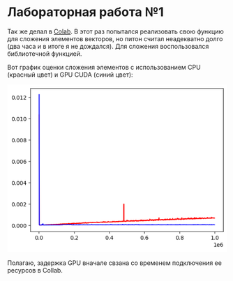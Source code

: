 # Лабораторная работа №1
Так же делал в [Colab](./vector_sum.ipynb). В этот раз попытался реализовать свою функцию для сложения элементов векторов, но питон считал неадекватно долго (два часа и в итоге я не дождался). Для сложения воспользовался библиотечной функцией.

Вот график оценки сложения элементов с использованием CPU (красный цвет) и GPU CUDA (синий цвет):

![alt text](vectorsum_fig.png "График")

Полагаю, задержка GPU вначале свзана со временем подключения ее ресурсов в Collab.